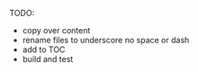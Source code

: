 TODO:
 - copy over content
 - rename files to underscore no space or dash
 - add to TOC
 - build and test
